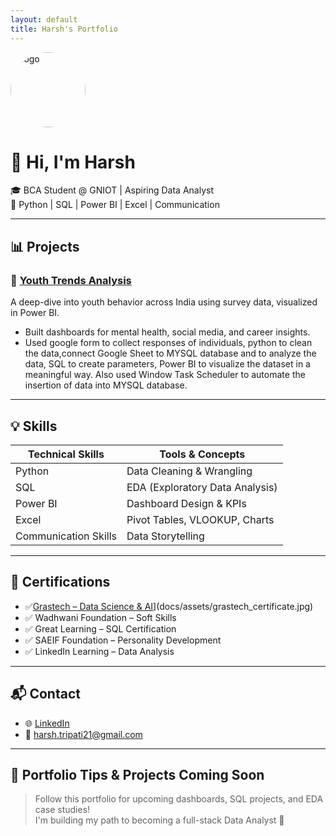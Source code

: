 ```yaml
---
layout: default
title: Harsh's Portfolio
---
```


<img src="assets/github_profile_pic.jpg" alt="logo" style="width: 120px; border-radius: 50%;"/>

# 👋 Hi, I'm Harsh  
🎓 BCA Student @ GNIOT | Aspiring Data Analyst  
💼 Python | SQL | Power BI | Excel | Communication

---

## 📊 Projects

### 🔹 [Youth Trends Analysis](https://github.com/harsh-bca/Youth-Trends-Analysis)
A deep-dive into youth behavior across India using survey data, visualized in Power BI.  
- Built dashboards for mental health, social media, and career insights.
- Used google form to collect responses of individuals, python to clean the data,connect Google Sheet to MYSQL database and to analyze the data,
  SQL to create parameters, Power BI to visualize the dataset in a meaningful way. Also used Window Task Scheduler to automate the insertion of 
  data into MYSQL database.
---

## 💡 Skills

| Technical Skills     | Tools & Concepts                   |
|----------------------|------------------------------------|
| Python               | Data Cleaning & Wrangling          |
| SQL                  | EDA (Exploratory Data Analysis)    |
| Power BI             | Dashboard Design & KPIs            |
| Excel                | Pivot Tables, VLOOKUP, Charts      |
| Communication Skills | Data Storytelling                  |

---

## 📜 Certifications

- ✅[Grastech – Data Science & AI](docs/assets/grastech_certificate.jpg)](docs/assets/grastech_certificate.jpg)
- ✅ Wadhwani Foundation – Soft Skills
- ✅ Great Learning – SQL Certification
- ✅ SAEIF Foundation – Personality Development
- ✅ LinkedIn Learning – Data Analysis

---

## 📬 Contact

- 🌐 [LinkedIn](https://www.linkedin.com/in/harsh-tripathi-64376333a)
- 📧 harsh.tripati21@gmail.com

---

## 📸 Portfolio Tips & Projects Coming Soon
> Follow this portfolio for upcoming dashboards, SQL projects, and EDA case studies!  
> I'm building my path to becoming a full-stack Data Analyst 🚀

